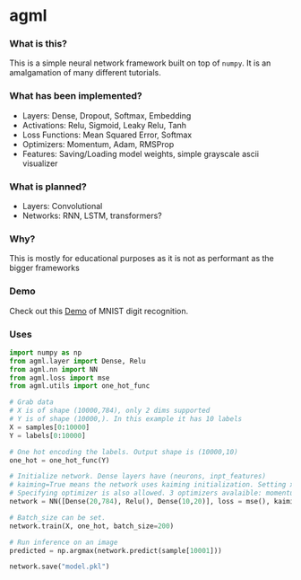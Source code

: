 # agml

### What is this?

This is a simple neural network framework built on top of `numpy`. It is an amalgamation of many different tutorials.

### What has been implemented?

- Layers: Dense, Dropout, Softmax, Embedding
- Activations: Relu, Sigmoid, Leaky Relu, Tanh
- Loss Functions: Mean Squared Error, Softmax
- Optimizers: Momentum, Adam, RMSProp
- Features: Saving/Loading model weights, simple grayscale ascii visualizer

### What is planned?
- Layers: Convolutional
- Networks: RNN, LSTM, transformers?

### Why?

This is mostly for educational purposes as it is not as performant as the bigger frameworks

### Demo

Check out this [Demo](https://replit.com/@garnavaurha/snn?v=1) of MNIST digit recognition.

### Uses

```python
import numpy as np
from agml.layer import Dense, Relu
from agml.nn import NN
from agml.loss import mse
from agml.utils import one_hot_func

# Grab data
# X is of shape (10000,784), only 2 dims supported
# Y is of shape (10000,). In this example it has 10 labels
X = samples[0:10000]
Y = labels[0:10000]

# One hot encoding the labels. Output shape is (10000,10)
one_hot = one_hot_func(Y)

# Initialize network. Dense layers have (neurons, inpt_features)
# kaiming=True means the network uses kaiming initialization. Setting xavier=True uses xavier initialization instead
# Specifying optimizer is also allowed. 3 optimizers avalaible: momentum, adam, rmsprop.
network = NN([Dense(20,784), Relu(), Dense(10,20)], loss = mse(), kaiming=True, optimizer="rmsprop")

# Batch_size can be set.
network.train(X, one_hot, batch_size=200)

# Run inference on an image
predicted = np.argmax(network.predict(sample[10001]))

network.save("model.pkl")
```
